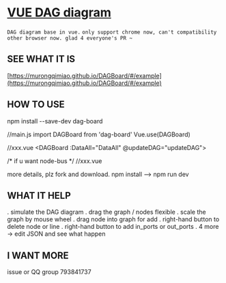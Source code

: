 

[VUE DAG diagram ]( https://murongqimiao.github.io/DAGBoard/#/example)
===========

`DAG diagram base in vue.`
`only support chrome now, can't compatibility other browser now. glad 4 everyone's PR ~ `

## SEE WHAT IT IS
[https://murongqimiao.github.io/DAGBoard/#/example](https://murongqimiao.github.io/DAGBoard/#/example)

## HOW TO USE
npm install --save-dev dag-board

//main.js
import DAGBoard from 'dag-board'
Vue.use(DAGBoard)

//xxx.vue
<DAGBoard :DataAll="DataAll" @updateDAG="updateDAG"></DAGBoard>

/* if u want node-bus */
//xxx.vue
<node-bus v-if="dragBus" :value="busValue.value" :pos_x="busValue.pos_x" :pos_y="busValue.pos_y" />
 

more details, plz fork and download.
npm install --> npm run dev

## WHAT IT HELP
. simulate the DAG diagram
. drag the graph / nodes flexible
. scale the graph by mouse wheel
. drag node into graph for add
. right-hand button to delete node or line
. right-hand button to add in_ports or out_ports
. 4 more -> edit JSON and see what happen

## I WANT MORE
issue or QQ group 793841737